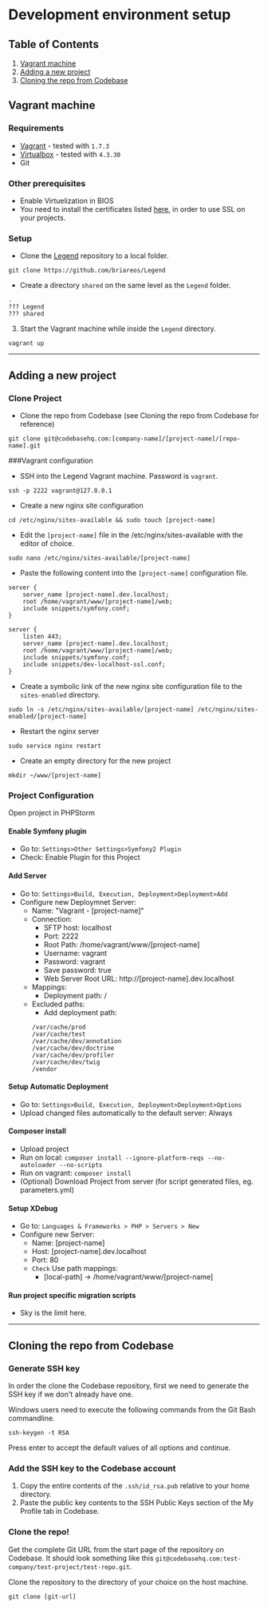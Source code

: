 # Development environment setup

## Table of Contents
1. [Vagrant machine](#vagrant-machine)
2. [Adding a new project](#adding-a-new-project)
3. [Cloning the repo from Codebase](#cloning-the-repo-from-codebase)

## Vagrant machine

### Requirements
* [Vagrant](http://vagrantup.com/downloads.html) - tested with `1.7.3`
* [Virtualbox](https://www.virtualbox.org/wiki/Downloads) - tested with `4.3.30`
* Git

### Other prerequisites
 - Enable Virtuelization in BIOS
 - You need to install the certificates listed [here](https://github.com/Briareos/Legend/tree/master/ansible/roles/legend/files/ssl), in order to use SSL on your projects.

### Setup
 - Clone the [Legend](https://github.com/briareos/Legend) repository to a local folder.

```
git clone https://github.com/briareos/Legend
```
- Create a directory `shared` on the same level as the `Legend` folder.

```
.
??? Legend
??? shared
```

3. Start the Vagrant machine while inside the `Legend` directory.

```
vagrant up
```

---

## Adding a new project

### Clone Project

- Clone the repo from Codebase (see Cloning the repo from Codebase for reference)

```
git clone git@codebasehq.com:[company-name]/[project-name]/[repo-name].git
```

###Vagrant configuration


- SSH into the Legend Vagrant machine. Password is `vagrant`.

```
ssh -p 2222 vagrant@127.0.0.1
```


- Create a new nginx site configuration

```
cd /etc/nginx/sites-available && sudo touch [project-name]
```

- Edit the `[project-name]` file in the /etc/nginx/sites-available with the editor of choice.

```
sudo nano /etc/nginx/sites-available/[project-name]
```

- Paste the following content into the `[project-name]` configuration file.

```
server {
    server_name [project-name].dev.localhost;
    root /home/vagrant/www/[project-name]/web;
    include snippets/symfony.conf;
}

server {
    listen 443;
    server_name [project-name].dev.localhost;
    root /home/vagrant/www/[project-name]/web;
    include snippets/symfony.conf;
    include snippets/dev-localhost-ssl.conf;
}
```

- Create a symbolic link of the new nginx site configuration file to the `sites-enabled` directory.

```
sudo ln -s /etc/nginx/sites-available/[project-name] /etc/nginx/sites-enabled/[project-name]
```

- Restart the nginx server

```
sudo service nginx restart
```

- Create an empty directory for the new project

```
mkdir ~/www/[project-name]
```

### Project Configuration
Open project in PHPStorm

#### Enable Symfony plugin 
- Go to: `Settings>Other Settings>Symfony2 Plugin`
- Check: Enable Plugin for this Project


#### Add Server
- Go to: `Settings>Build, Execution, Deployment>Deployment>Add`
- Configure new Deploymnet Server:
    - Name: "Vagrant - [project-name]"
    - Connection:
        - SFTP host: localhost
        - Port: 2222
    	- Root Path: /home/vagrant/www/[project-name]
    	- Username: vagrant
    	- Password: vagrant
    	- Save password: true
    	- Web Server Root URL: http://[project-name].dev.localhost
    - Mappings:
    	- Deployment path: /
    - Excluded paths:
    	- Add deployment path:
    	```
    	/var/cache/prod
    	/var/cache/test
    	/var/cache/dev/annotation
    	/var/cache/dev/doctrine
    	/var/cache/dev/profiler
    	/var/cache/dev/twig
    	/vendor
    	```
	
#### Setup Automatic Deployment 
- Go to: `Settings>Build, Execution, Deployment>Deployment>Options`
- Upload changed files automatically to the default server: Always

#### Composer install
- Upload project
- Run on local: `composer install --ignore-platform-reqs --no-autoloader --no-scripts`
- Run on vagrant: `composer install`
- (Optional) Download Project from server (for script generated files, eg. parameters.yml)

#### Setup XDebug
- Go to: `Languages & Frameworks > PHP > Servers > New`
- Configure new Server:
    - Name: [project-name]
    - Host: [project-name].dev.localhost
    - Port: 80
    - `Check` Use path mappings: 
	    - [local-path] -> /home/vagrant/www/[project-name]

#### Run project specific migration scripts
- Sky is the limit here.

---

## Cloning the repo from Codebase

### Generate SSH key

In order the clone the Codebase repository, first we need to generate the SSH key if we don't already have one.

Windows users need to execute the following commands from the Git Bash commandline.

```
ssh-keygen -t RSA
```

Press enter to accept the default values of all options and continue.

### Add the SSH key to the Codebase account

1. Copy the entire contents of the `.ssh/id_rsa.pub` relative to your home directory.
2. Paste the public key contents to the SSH Public Keys section of the My Profile tab in Codebase.

### Clone the repo!

Get the complete Git URL from the start page of the repository on Codebase.
It should look something like this `git@codebasehq.com:test-company/test-project/test-repo.git`.

Clone the repository to the directory of your choice on the host machine.

```
git clone [git-url]
```
